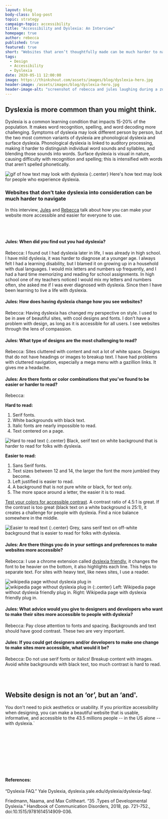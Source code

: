 ```yaml
---
layout: blog
body-class: blog-post
topic: strategy
campaign-topic: accessibility
title: "Accessibility and Dyslexia: An Interview"
homepage: true
author: rebecca
published: true
featured: true
short: "Websites that aren’t thoughtfully made can be much harder to navigate for folks with dyslexia."
tags:
  - Design
  - Accessibility
  - Dyslexia
date: 2020-05-11 12:00:00
image: https://thinkshout.com/assets/images/blog/dyslexia-hero.jpg
header-image: /assets/images/blog/dyslexia-hero.jpg
header-image-alt: "screenshot of rebecca and jules laughing during a zoom interview"
---
```


## Dyslexia is more common than you might think.
Dyslexia is a common learning condition that impacts 15-20% of the population. It makes word recognition, spelling, and word decoding more challenging. Symptoms of dyslexia may look different person by person, but the two most common variants of dyslexia are phonological dyslexia and surface dyslexia. Phonological dyslexia is linked to auditory processing, making it harder to distinguish individual word sounds and syllables, and blending those sounds into words. Surface dyslexia is visual in nature, causing difficulty with recognition and spelling; this is intensified with words that aren’t spelled phonetically. 

![gif of how text may look with dyslexia](/assets/images/blog/dyslexia.gif)
{:.center}
<span class="caption"><i class="fa fa-caret-up"></i>Here's how text may look for people who experience dyslexia.</span>

### Websites that don’t take dyslexia into consideration can be much harder to navigate
In this interview, [Jules](https://thinkshout.com/team/jules/) and [Rebecca](https://thinkshout.com/team/rebeccan/) talk about how you can make your website more accessible and easier for everyone to use.  
<div class="paragraph"><p><br>
<br></p></div>
    
#### Jules: When did you find out you had dyslexia?

Rebecca:  I found out I had dyslexia later in life, I was already in high school. I have mild dyslexia, it was harder to diagnose at a younger age. I always felt I had a learning disability, but I blamed it on growing up in a household with dual languages. I would mix letters and numbers up frequently, and I had a hard time memorizing and reading for school assignments. In high school one of my teachers noticed I would mix my letters and numbers often, she asked me if I was ever diagnosed with dyslexia. Since then I have been learning to live a life with dyslexia.  

#### Jules: How does having dyslexia change how you see websites?

Rebecca: Having dyslexia has changed my perspective on style. I used to be in awe of beautiful sites, with cool designs and fonts. I don’t have a problem with design, as long as it is accessible for all users. I see websites through the lens of compassion.  

#### Jules: What type of designs are the most challenging to read?

Rebecca: Sites cluttered with content and not a lot of white space. Designs that do not have headings or images to breakup text. I have had problems with cluttered navigation, especially a mega menu with a gazillion links. It gives me a headache.  

#### Jules: Are there fonts or color combinations that you’ve found to be easier or harder to read?

Rebecca:

**Hard to read:**
1. Serif fonts. 
2. White backgrounds with black text.
3. Italic fonts are nearly impossible to read.
4. Text centered on a page.

![Hard to read text](/assets/images/blog/dyslexia-hard-4.jpg)
{:.center}
<span class="caption"><i class="fa fa-caret-up"></i>Black, serif text on white background that is harder to read for folks with dyslexia.</span>

**Easier to read:**
1. Sans Serif fonts.
2. Text sizes between 12 and 14, the larger the font the more jumbled they become.
3. Left justified is easier to read.
4. A background that is not pure white or black, for text only. 
5. The more space around a letter, the easier it is to read.

[Test your colors for accessible contrast](https://webaim.org/resources/contrastchecker/). A contrast ratio of 4.5:1 is great. If the contrast is too great (black text on a white background is 25:1), it creates a challenge for people with dyslexia. Find a nice balance somewhere in the middle.

![Easier to read text](/assets/images/blog/dyslexia-easy-01.jpg)
{:.center}
<span class="caption"><i class="fa fa-caret-up"></i>Grey, sans serif text on off-white background that is easier to read for folks with dyslexia.</span>  

#### Jules: Are there things you do in your settings and preferences to make websites more accessible?

Rebecca: I use a chrome extension called [dyslexia friendly](https://chrome.google.com/webstore/detail/dyslexia-friendly/miepjgfkkommhllbbjaedffcpkncboeo?hl=en), it changes the font to be heavier on the bottom, it also highlights each line. This helps to separate text. For sites with heavy text, like news sites, I use a reader. 

![wikipedia page without dyslexia plug in](/assets/images/blog/dyslexia-05-02.jpg) ![wikipedia page without dyslexia plug in](/assets/images/blog/dyslexia-04-1.jpg)
{:.center}
<span class="caption"><i class="fa fa-caret-up"></i>Left: Wikipedia page without dyslexia friendly plug in. Right: Wikipedia page with dyslexia friendly plug in. </span>   

#### Jules: What advice would you give to designers and developers who want to make their sites more accessible to people with dyslexia?

Rebecca: Pay close attention to fonts and spacing. Backgrounds and text should have good contrast. These two are very important.  

#### Jules: If you could get designers and/or developers to make one change to make sites more accessible, what would it be?

Rebecca: Do not use serif fonts or italics! Breakup content with images. Avoid white backgrounds with black text, too much contrast is hard to read.  
<div class="paragraph"><p><br>
<br></p></div>

## Website design is not an ‘or’, but an ‘and'. 
You don't need to pick aesthetics or usability. If you prioritize accessibility when designing, you can make a beautiful website that is usable, informative, and accessible to the 43.5 millions people -- in the US alone -- with dyslexia.`  


<div class="paragraph"><p><br>
<br></p></div>
<div class="paragraph"><p><br>
<br></p></div>
<div class="paragraph"><p><br>
<br></p></div>

#### References:

“Dyslexia FAQ.” Yale Dyslexia, dyslexia.yale.edu/dyslexia/dyslexia-faq/.

Friedmann, Naama, and Max Coltheart. “35 .Types of Developmental Dyslexia.” Handbook of Communication Disorders, 2018, pp. 721–752., doi:10.1515/9781614514909-036.
